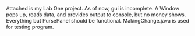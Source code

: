 Attached is my Lab One project.
As of now, gui is incomplete.
A Window pops up, reads data, and provides output to console, but no money shows.
Everything but PursePanel should be functional.
MakingChange.java is used for testing program.
